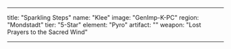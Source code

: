 ---

title: "Sparkling Steps"
name: "Klee"
image: "GenImp-K-PC"
region: "Mondstadt"
tier: "5-Star"
element: "Pyro"
artifact: ""
weapon: "Lost Prayers to the Sacred Wind"

---